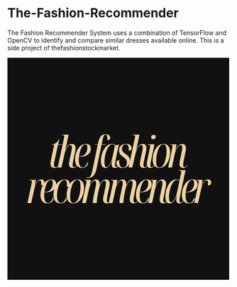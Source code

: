 # The-Fashion-Recommender
The Fashion Recommender System uses a combination of TensorFlow and OpenCV to identify and compare similar dresses available online.
This is a side project of thefashionstockmarket.

<img src="thefashionrecommender.png" align="center" width="500">


